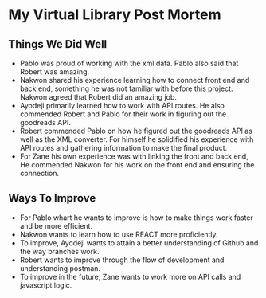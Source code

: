 # My Virtual Library Post Mortem

## Things We Did Well

- Pablo was proud of working with the xml data. Pablo also said that Robert was amazing.
- Nakwon shared his experience learning how to connect front end and back end, something he was not familiar with before this project. Nakwon agreed that Robert did an amazing job.
- Ayodeji primarily learned how to work with API routes. He also commended Robert and Pablo for their work in figuring out the goodreads API. 
- Robert commended Pablo on how he figured out the goodreads API as well as the XML converter. For himself he solidified his experience with API routes and gathering information to make the final product.
- For Zane his own experience was with linking the front and back end, He commended Nakwon for his work on the front end and ensuring the connection.

## Ways To Improve 

- For Pablo whart he wants to improve is how to make things work faster and be more efficient. 
- Nakwon wants to learn how to use REACT more proficiently. 
- To improve, Ayodeji wants to attain a better understanding of Github and the way branches work. 
- Robert wants to improve through the flow of development and understanding postman. 
- To improve in the future, Zane wants to work more on API calls and javascript logic. 
